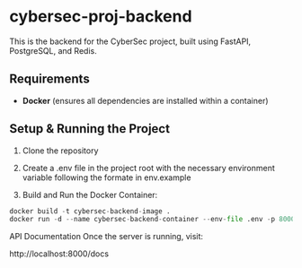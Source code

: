 # cybersec-proj-backend

This is the backend for the CyberSec project, built using FastAPI, PostgreSQL, and Redis.

## Requirements

- **Docker** (ensures all dependencies are installed within a container)

## Setup & Running the Project

1. Clone the repository

2. Create a .env file in the project root with the necessary environment variable following the formate in env.example

3. Build and Run the Docker Container:
  
  ```python
  docker build -t cybersec-backend-image .
  docker run -d --name cybersec-backend-container --env-file .env -p 8000:8000 cybersec-backend-image

  ```
API Documentation
Once the server is running, visit:

 http://localhost:8000/docs
